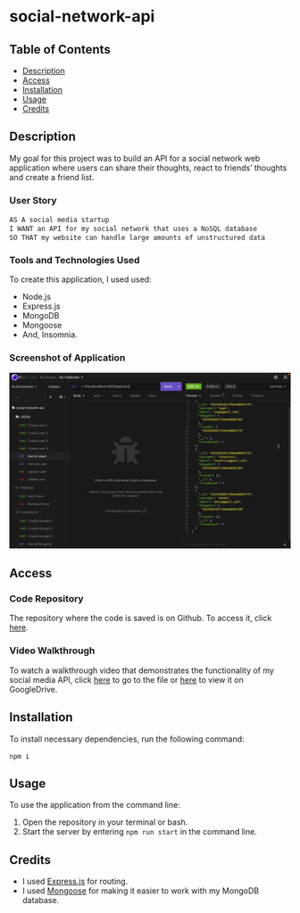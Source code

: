 # social-network-api

## Table of Contents

* [Description](#description)
* [Access](#access)
* [Installation](#installation)
* [Usage](#usage)
* [Credits](#credits)

## Description

My goal for this project was to build an API for a social network web application where users can share their thoughts, react to friends’ thoughts and create a friend list.

### User Story

```
AS A social media startup
I WANT an API for my social network that uses a NoSQL database
SO THAT my website can handle large amounts of unstructured data
```

### Tools and Technologies Used

To create this application, I used used:
- Node.js 
- Express.js 
- MongoDB
- Mongoose
- And, Insomnia.

### Screenshot of Application

![Screenshot of application](./assets/images/screenshot-of-application.png)

## Access

### Code Repository

The repository where the code is saved is on Github. To access it, click [here](https://github.com/hayleyarodgers/social-network-api).

### Video Walkthrough

To watch a walkthrough video that demonstrates the functionality of my social media API, click [here](./assets/walkthrough/social-media-api-demo-HRodgers.mp4) to go to the file or [here](https://drive.google.com/file/d/1ukaohNaUZ7Fchgvq31qvmOVNolPErSYx/view?usp=sharing) to view it on GoogleDrive.

## Installation

To install necessary dependencies, run the following command:

```
npm i
```

## Usage

To use the application from the command line:
1. Open the repository in your terminal or bash.
2. Start the server by entering ```npm run start``` in the command line.

## Credits

- I used [Express.js](https://www.npmjs.com/package/express) for routing.
- I used [Mongoose](https://www.npmjs.com/package/mongoose) for making it easier to work with my MongoDB database.

